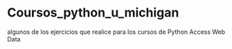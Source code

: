 # Coursos_python_u_michigan
algunos de los ejercicios que realice para los cursos de Python Access Web Data 

